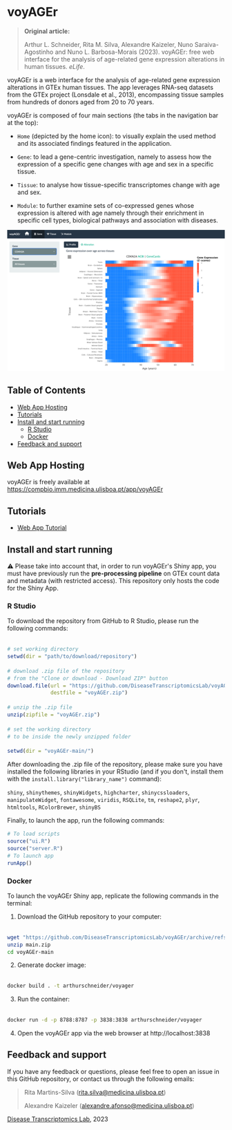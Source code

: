 # voyAGEr

> **Original article:**
>
> Arthur L. Schneider, Rita M. Silva, Alexandre Kaizeler, Nuno Saraiva-Agostinho and Nuno L. Barbosa-Morais (2023). voyAGEr: free web interface for the analysis of age-related gene expression alterations in human tissues. *eLife*.

voyAGEr is a web interface for the analysis of age-related gene expression alterations in GTEx human tissues. The app leverages RNA-seq datasets from the GTEx project (Lonsdale et al., 2013), encompassing tissue samples from hundreds of donors aged from 20 to 70 years.

voyAGEr is composed of four main sections (the tabs in the navigation bar at the top):

-   `Home` (depicted by the home icon): to visually explain the used method and its associated findings featured in the application.

-   `Gene`: to lead a gene-centric investigation, namely to assess how the expression of a specific gene changes with age and sex in a specific tissue.

-   `Tissue`: to analyse how tissue-specific transcriptomes change with age and sex.

-   `Module`: to further examine sets of co-expressed genes whose expression is altered with age namely through their enrichment in specific cell types, biological pathways and association with diseases.

![](www/Screenshot_voyAGEr.png)


## Table of Contents 
* [Web App Hosting](#web-app-hosting)
* [Tutorials](#tutorials)
* [Install and start running](#install-and-start-running) 
    * [R Studio](#r-studio)
    * [Docker](#docker)
* [Feedback and support](#feedback-and-support) 

## Web App Hosting

voyAGEr is freely available at <https://compbio.imm.medicina.ulisboa.pt/app/voyAGEr>

## Tutorials

-   [Web App Tutorial](https://diseasetranscriptomicslab.github.io/voyAGEr/www/voyAGEr-WebAppTutorial.html)

## Install and start running

⚠️ Please take into account that, in order to run voyAGEr's Shiny app, you must have previously run the **pre-processing pipeline** on GTEx count data and metadata (with restricted access). This repository only hosts the code for the Shiny App.

### R Studio

To download the repository from GitHub to R Studio, please run the following commands:

```r

# set working directory
setwd(dir = "path/to/download/repository")

# download .zip file of the repository
# from the "Clone or download - Download ZIP" button
download.file(url = "https://github.com/DiseaseTranscriptomicsLab/voyAGEr/archive/refs/heads/main.zip" , 
              destfile = "voyAGEr.zip")

# unzip the .zip file
unzip(zipfile = "voyAGEr.zip")

# set the working directory
# to be inside the newly unzipped folder

setwd(dir = "voyAGEr-main/")

```

After downloading the .zip file of the repository, please make sure you have installed the following libraries in your RStudio (and if you don't, install them with the `install.library("library_name")` command):

`shiny`, `shinythemes`, `shinyWidgets`, `highcharter`, `shinycssloaders`, `manipulateWidget`, `fontawesome`, `viridis`, `RSQLite`, `tm`, `reshape2`, `plyr`, `htmltools`, `RColorBrewer`, `shinyBS`

Finally, to launch the app, run the following commands:

```r
# To load scripts
source("ui.R") 
source("server.R")
# To launch app
runApp()
```


### Docker 

To launch the voyAGEr Shiny app, replicate the following commands in the terminal:

1. Download the GitHub repository to your computer:

```bash

wget "https://github.com/DiseaseTranscriptomicsLab/voyAGEr/archive/refs/heads/main.zip"
unzip main.zip
cd voyAGEr-main

```

2. Generate docker image:

```bash

docker build . -t arthurschneider/voyager

```

3. Run the container:

```bash

docker run -d -p 8788:8787 -p 3838:3838 arthurschneider/voyager 

```

4. Open the voyAGEr app via the web browser at http://localhost:3838



## Feedback and support

If you have any feedback or questions, please feel free to open an issue in this GitHub repository, or contact us through the following emails:

> Rita Martins-Silva ([rita.silva\@medicina.ulisboa.pt](mailto:rita.silva@medicina.ulisboa.pt))
>
> Alexandre Kaizeler ([alexandre.afonso\@medicina.ulisboa.pt](mailto:alexandre.afonso@medicina.ulisboa.pt))

[Disease Transcriptomics Lab](https://imm.medicina.ulisboa.pt/group/distrans), 2023
